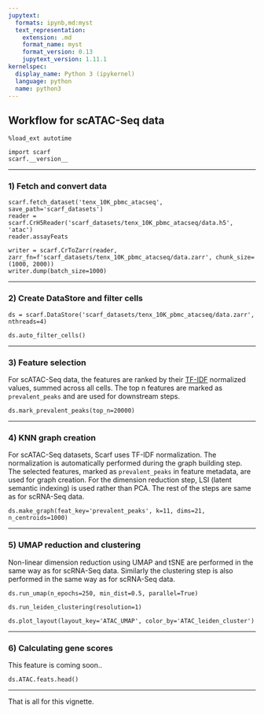 ```yaml
---
jupytext:
  formats: ipynb,md:myst
  text_representation:
    extension: .md
    format_name: myst
    format_version: 0.13
    jupytext_version: 1.11.1
kernelspec:
  display_name: Python 3 (ipykernel)
  language: python
  name: python3
---
```


## Workflow for scATAC-Seq data

```{code-cell} ipython3
%load_ext autotime

import scarf
scarf.__version__
```

---
### 1) Fetch and convert data

```{code-cell} ipython3
scarf.fetch_dataset('tenx_10K_pbmc_atacseq', save_path='scarf_datasets')
reader = scarf.CrH5Reader('scarf_datasets/tenx_10K_pbmc_atacseq/data.h5', 'atac')
reader.assayFeats
```

```{code-cell} ipython3
writer = scarf.CrToZarr(reader, zarr_fn=f'scarf_datasets/tenx_10K_pbmc_atacseq/data.zarr', chunk_size=(1000, 2000))
writer.dump(batch_size=1000)
```

---
### 2) Create DataStore and filter cells

```{code-cell} ipython3
ds = scarf.DataStore('scarf_datasets/tenx_10K_pbmc_atacseq/data.zarr', nthreads=4)
```

```{code-cell} ipython3
ds.auto_filter_cells()
```

---
### 3) Feature selection

For scATAC-Seq data, the features are ranked by their [TF-IDF](https://en.wikipedia.org/wiki/Tf-idf) normalized values, summed across all cells. The top n features are marked as `prevalent_peaks` and are used for downstream steps.

```{code-cell} ipython3
ds.mark_prevalent_peaks(top_n=20000)
```

---
### 4) KNN graph creation

For scATAC-Seq datasets, Scarf uses TF-IDF normalization. The normalization is automatically performed during the graph building step. The selected features, marked as `prevalent_peaks` in feature metadata, are used for graph creation. For the dimension reduction step, LSI (latent semantic indexing) is used rather than PCA. The rest of the steps are same as for scRNA-Seq data.

```{code-cell} ipython3
ds.make_graph(feat_key='prevalent_peaks', k=11, dims=21, n_centroids=1000)
```

---
### 5) UMAP reduction and clustering


Non-linear dimension reduction using UMAP and tSNE are performed in the same way as for scRNA-Seq data. Similarly the clustering step is also performed in the same way as for scRNA-Seq data.

```{code-cell} ipython3
ds.run_umap(n_epochs=250, min_dist=0.5, parallel=True)
```

```{code-cell} ipython3
ds.run_leiden_clustering(resolution=1)
```

```{code-cell} ipython3
ds.plot_layout(layout_key='ATAC_UMAP', color_by='ATAC_leiden_cluster')
```

---
### 6) Calculating gene scores

This feature is coming soon..

```{code-cell} ipython3
ds.ATAC.feats.head()
```

---
That is all for this vignette.
